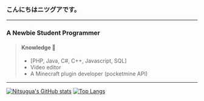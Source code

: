 
### こんにちはニツグアです。
---
### A Newbie Student Programmer

> #### Knowledge :pencil:
> - [PHP, Java, C#, C++, Javascript, SQL]
>  - Video editor
> - A Minecraft plugin developer (pocketmine API)
---
[![Nitsugua's GitHub stats](https://github-readme-stats.vercel.app/api?username=Nitsuguaaa&show_icons=true&theme=tokyonight)](https://github.com/Nitsuguaaa) [![Top Langs](https://github-readme-stats.vercel.app/api/top-langs/?username=Nitsuguaaa&layout=compact)](https://github.com/Nitsuguaaa)


<!---
Nitsuguaaa/Nitsuguaaa is a ✨ special ✨ repository because its `README.md` (this file) appears on your GitHub profile.
You can click the Preview link to take a look at your changes.
--->
